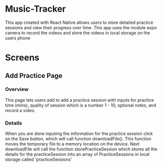 # Music-Tracker
This app created with React Native allows users to store detailed practice sessions and view their progress over time.  This app uses the module expo camera to record the videos and store the videos in local storage on the users phone

# Screens
## Add Practice Page
### Overview
This page lets users add to add a practice session with inputs for practice time (mins), quality of session
which is a number 1 - 10, optional notes, and record a video.
### Details
When you are done inputing the information for the practice session click on the Save button, which will call function downloadFile().  This function moves the temporary file to a memory location on the device.  Next downloadFile will call the function storePracticeSession which stores all the details for the practiceSession into an array of PracticeSessions in local storage called 'practiceSessions'

